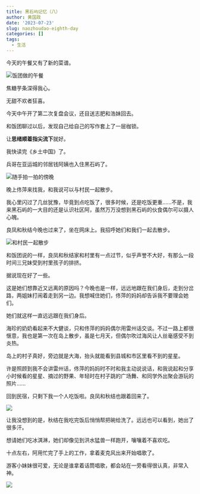 ```yaml
---
title: 黑石屿记忆（八）
author: 黄国政
date: '2023-07-23'
slug: naozhoudao-eighth-day
categories: []
tags:
  - 生活
---
```


<!--more-->

今天的午餐又有了新的菜谱。

![饭团做的午餐](/images/posts/2023/07/07-23-lunch.jpg)

焦糖芋条深得我心。

无甜不欢者狂喜。

今天中午开了第二次复盘会议，还目送志肥和浩妹回去。

和饭团聊过以后，发现自己给自己的写作套上了一层枷锁。

让**思绪顺着指尖流下**就好。

我快读完《乡土中国》了。

兵哥在亚运城的邻居钱阿姨也入住黑石屿了。

![随手拍一拍的傍晚](/images/posts/2023/07/07-23-sunset.jpg)

晚上佟萍来找我，和我说可以与村民一起散步。

我心里闪过了几丝犹豫，毕竟到点吃饭了，很多时候，还是吃饭更重……不是，我来黑石屿的一大目的还是认识社区阿，虽然万万没想到黑石屿的伙食偶尔可以摄人心魄。

良凤和秋结今晚也过来了，坐在网床上。我招呼她们和我们一起去散步。

![和村民一起散步](/images/posts/2023/07/07-23-walk.jpg)

和饭团说的一样，良凤和秋结家和村里有一点过节，似乎声誉不大好，有那么一段时间三兄妹受到村里孩子的排挤。

据说现在好了一些。

这是她们想靠近又远离的原因吗？今晚也是一样，远远地跟在我们身后，走到分岔路，两姐妹打闹着走到另一边。我想喊住她们，佟萍的妈妈却告诉我不要理会她们。

她们就这样一直远远跟在我们身后。

海珍的奶奶看起来不大健谈，只和佟萍的妈妈偶尔用雷州话交谈。不过一路上都很惬意，我也是第一次在岛上散步，虽是七月天，但偶尔吹过海风让人丝毫感受不到炎热。

岛上的村子真好，旁边就是大海，抬头就能看到县城和市区里看不到的星星。

许是照顾到我不会讲雷州话，佟萍的妈妈时不时和我主动说说话，和我说起和分享小时候看的星星、摘过的野果、年轻时在村子跳的广场舞、和同学外出聚会游玩的照片……

回到民宿，只剩下我一个人吃饭啦。良凤和秋结也跟着回来了。

![](/images/posts/2023/07/07-23-qiujie2.jpg)

让我没想到的是，秋结在我吃完饭后悄悄帮把碗给洗了。远远也可以看到，她出了很多汗。

想请她们吃冰淇淋，她们却像见到洪水猛兽一样跑开，嚷嚷着不喜欢吃。

十点左右，阿用忙完了手上的工作，拿着麦克风出来开始唱歌了。

游客小妹妹很可爱，无论是谁拿着话筒唱歌，都会站在一旁看得很认真，非常入神。

![](/images/posts/2023/07/07-23-warm.jpg)